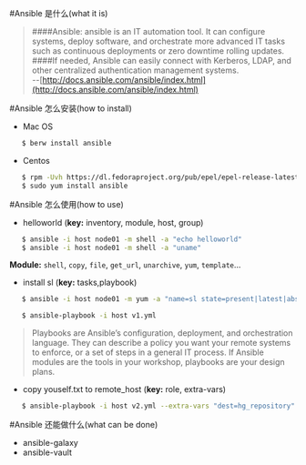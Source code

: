 #Ansible 是什么(what it is)

>####Ansible: ansible is an IT automation tool. It can configure systems, deploy software, and orchestrate more advanced IT tasks such as continuous deployments or zero downtime rolling updates.  
####If needed, Ansible can easily connect with Kerberos, LDAP, and other centralized authentication management systems.  
--[http://docs.ansible.com/ansible/index.html](http://docs.ansible.com/ansible/index.html)

#Ansible 怎么安装(how to install)

 - Mac OS
 
 ```bash
 	$ berw install ansible
 ```
 - Centos 
 
 ```bash
 	$ rpm -Uvh https://dl.fedoraproject.org/pub/epel/epel-release-latest-6.noarch.rpm
 	$ sudo yum install ansible
 ```
 
#Ansible 怎么使用(how to use)
 - helloworld (**key:**  inventory, module, host, group)

 ```bash
   	$ ansible -i host node01 -m shell -a "echo helloworld"
   	$ ansible -i host node01 -m shell -a "uname"
 ```
**Module:** `shell`, `copy`, `file`, `get_url`, `unarchive`, `yum`, `template`...
 - install sl (**key:** tasks,playbook)
 
 ```bash
   	$ ansible -i host node01 -m yum -a "name=sl state=present|latest|absent"
 ```
 ```bash
   	$ ansible-playbook -i host v1.yml
 ```
 >Playbooks are Ansible’s configuration, deployment, and orchestration language. They can  describe a policy you want your remote systems to enforce, or a set of steps in a general IT process.
If Ansible modules are the tools in your workshop, playbooks are your design plans.
 
 - copy youself.txt to remote_host (**key:** role, extra-vars) 
 
 ```bash
   	$ ansible-playbook -i host v2.yml --extra-vars "dest=hg_repository"
 ```
 
#Ansible 还能做什么(what can be done)
 - ansible-galaxy
 - ansible-vault